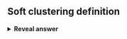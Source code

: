 ## Soft clustering definition
<details>
<summary><b>Reveal answer</b></summary>
Objects are assigned to multiple clusers, with corresponding probabilities (similar to logistic regression)<br><br><img src="../../../../../media/paste-6e0bc64ce0badd8c4d388d7207e8accb20c3c0fe.jpg">
</details>
